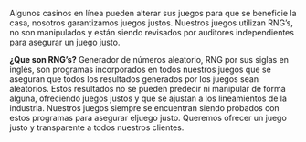 Algunos casinos en línea pueden alterar sus juegos para que se beneficie la casa, nosotros garantizamos juegos justos. Nuestros juegos utilizan RNG’s, no son manipulados y están siendo revisados por auditores independientes para asegurar un juego justo.

**¿Que son RNG’s?**
Generador de números aleatorio, RNG por sus siglas en inglés, son programas incorporados en todos nuestros juegos que se aseguran que todos los resultados generados por los juegos sean aleatorios. Estos resultados no se pueden predecir ni manipular de forma alguna, ofreciendo juegos justos y que se ajustan a los lineamientos de la industria. Nuestros juegos siempre se encuentran siendo probados con estos programas para asegurar eljuego justo. Queremos ofrecer un juego justo y transparente a todos nuestros clientes.
